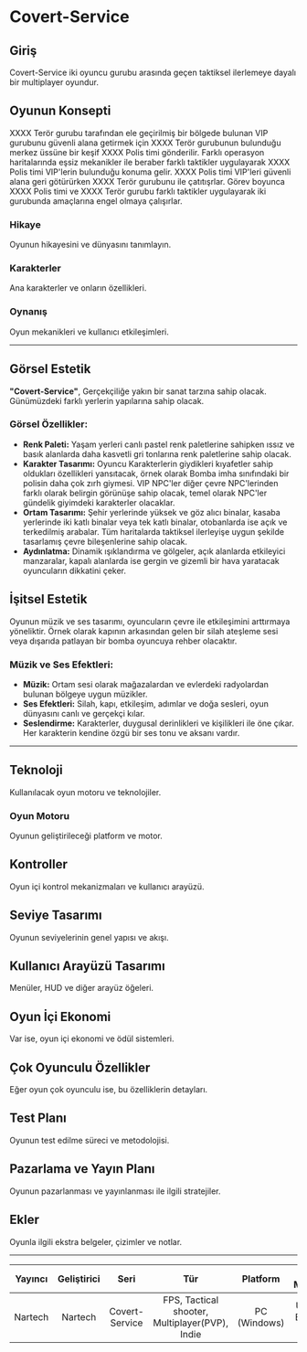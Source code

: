 # Covert-Service

## Giriş
Covert-Service iki oyuncu gurubu arasında geçen taktiksel ilerlemeye dayalı bir multiplayer oyundur.

## Oyunun Konsepti
XXXX Terör gurubu tarafından ele geçirilmiş bir bölgede bulunan VIP gurubunu güvenli alana getirmek için XXXX Terör gurubunun bulunduğu merkez üssüne bir keşif XXXX Polis timi gönderilir. Farklı operasyon haritalarında eşsiz mekanikler ile beraber farklı taktikler uygulayarak XXXX Polis timi VIP'lerin bulunduğu konuma gelir. XXXX Polis timi VIP'leri güvenli alana geri götürürken XXXX Terör gurubunu ile çatıtışrlar. Görev boyunca XXXX Polis timi ve XXXX Terör gurubu farklı taktikler uygulayarak iki gurubunda amaçlarına engel olmaya çalışırlar.

### Hikaye
Oyunun hikayesini ve dünyasını tanımlayın.

### Karakterler
Ana karakterler ve onların özellikleri.

### Oynanış
Oyun mekanikleri ve kullanıcı etkileşimleri.


---


## Görsel Estetik

**"Covert-Service"**, Gerçekçiliğe yakın bir sanat tarzına sahip olacak. Günümüzdeki farklı yerlerin yapılarına sahip olacak.

### Görsel Özellikler:
- **Renk Paleti:** Yaşam yerleri canlı pastel renk paletlerine sahipken ıssız ve basık alanlarda daha kasvetli gri tonlarına renk paletlerine sahip olacak.
- **Karakter Tasarımı:** Oyuncu Karakterlerin giydikleri kıyafetler sahip oldukları özellikleri yansıtacak, örnek olarak Bomba imha sınıfındaki bir polisin daha çok zırh giymesi. VIP NPC'ler diğer çevre NPC'lerinden farklı olarak belirgin görünüşe sahip olacak, temel olarak NPC'ler gündelik giyimdeki karakterler olacaklar.
- **Ortam Tasarımı:** Şehir yerlerinde yüksek ve göz alıcı binalar, kasaba yerlerinde iki katlı binalar veya tek katlı binalar, otobanlarda ise açık ve terkedilmiş arabalar. Tüm haritalarda taktiksel ilerleyişe uygun şekilde tasarlamış çevre bileşenlerine sahip olacak.
- **Aydınlatma:** Dinamik ışıklandırma ve gölgeler, açık alanlarda etkileyici manzaralar, kapalı alanlarda ise gergin ve gizemli bir hava yaratacak oyuncuların dikkatini çeker.

## İşitsel Estetik

Oyunun müzik ve ses tasarımı, oyuncuların çevre ile etkileşimini arttırmaya yöneliktir. Örnek olarak kapının arkasından gelen bir silah ateşleme sesi veya dışarıda patlayan bir bomba oyuncuya rehber olacaktır.

### Müzik ve Ses Efektleri:
- **Müzik:** Ortam sesi olarak mağazalardan ve evlerdeki radyolardan bulunan bölgeye uygun müzikler.
- **Ses Efektleri:** Silah, kapı, etkileşim, adımlar ve doğa sesleri, oyun dünyasını canlı ve gerçekçi kılar.
- **Seslendirme:** Karakterler, duygusal derinlikleri ve kişilikleri ile öne çıkar. Her karakterin kendine özgü bir ses tonu ve aksanı vardır.

---


## Teknoloji
Kullanılacak oyun motoru ve teknolojiler.

### Oyun Motoru
Oyunun geliştirileceği platform ve motor.

## Kontroller
Oyun içi kontrol mekanizmaları ve kullanıcı arayüzü.

## Seviye Tasarımı
Oyunun seviyelerinin genel yapısı ve akışı.

## Kullanıcı Arayüzü Tasarımı
Menüler, HUD ve diğer arayüz öğeleri.

## Oyun İçi Ekonomi
Var ise, oyun içi ekonomi ve ödül sistemleri.

## Çok Oyunculu Özellikler
Eğer oyun çok oyunculu ise, bu özelliklerin detayları.

## Test Planı
Oyunun test edilme süreci ve metodolojisi.

## Pazarlama ve Yayın Planı
Oyunun pazarlanması ve yayınlanması ile ilgili stratejiler.

## Ekler
Oyunla ilgili ekstra belgeler, çizimler ve notlar.


---

| Yayıncı       | Geliştirici   | Seri          | Tür                                                                     | Platform     | Oyun Motoru     |
|:-------------:|:-------------:|:-------------:|:-----------------------------------------------------------------------:|:------------:|:---------------:|
| Nartech       | Nartech       | Covert-Service| FPS, Tactical shooter, Multiplayer(PVP), Indie                          | PC (Windows) | Unreal Engine 5 |

